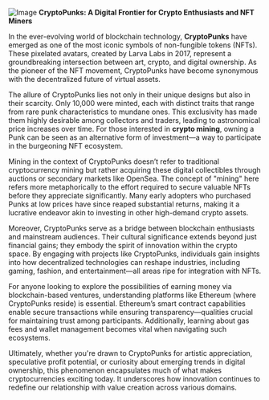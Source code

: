 
![Image](https://github.com/user-attachments/assets/31692037-0104-4703-abd1-696b6a7dd41b)
**CryptoPunks: A Digital Frontier for Crypto Enthusiasts and NFT Miners**

In the ever-evolving world of blockchain technology, **CryptoPunks** have emerged as one of the most iconic symbols of non-fungible tokens (NFTs). These pixelated avatars, created by Larva Labs in 2017, represent a groundbreaking intersection between art, crypto, and digital ownership. As the pioneer of the NFT movement, CryptoPunks have become synonymous with the decentralized future of virtual assets.

The allure of CryptoPunks lies not only in their unique designs but also in their scarcity. Only 10,000 were minted, each with distinct traits that range from rare punk characteristics to mundane ones. This exclusivity has made them highly desirable among collectors and traders, leading to astronomical price increases over time. For those interested in **crypto mining**, owning a Punk can be seen as an alternative form of investment—a way to participate in the burgeoning NFT ecosystem.

Mining in the context of CryptoPunks doesn’t refer to traditional cryptocurrency mining but rather acquiring these digital collectibles through auctions or secondary markets like OpenSea. The concept of "mining" here refers more metaphorically to the effort required to secure valuable NFTs before they appreciate significantly. Many early adopters who purchased Punks at low prices have since reaped substantial returns, making it a lucrative endeavor akin to investing in other high-demand crypto assets.

Moreover, CryptoPunks serve as a bridge between blockchain enthusiasts and mainstream audiences. Their cultural significance extends beyond just financial gains; they embody the spirit of innovation within the crypto space. By engaging with projects like CryptoPunks, individuals gain insights into how decentralized technologies can reshape industries, including gaming, fashion, and entertainment—all areas ripe for integration with NFTs.

For anyone looking to explore the possibilities of earning money via blockchain-based ventures, understanding platforms like Ethereum (where CryptoPunks reside) is essential. Ethereum’s smart contract capabilities enable secure transactions while ensuring transparency—qualities crucial for maintaining trust among participants. Additionally, learning about gas fees and wallet management becomes vital when navigating such ecosystems.

Ultimately, whether you're drawn to CryptoPunks for artistic appreciation, speculative profit potential, or curiosity about emerging trends in digital ownership, this phenomenon encapsulates much of what makes cryptocurrencies exciting today. It underscores how innovation continues to redefine our relationship with value creation across various domains.